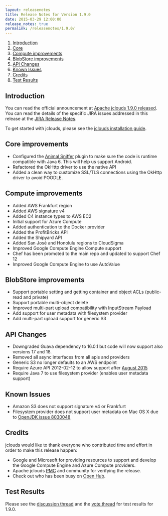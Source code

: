 ```yaml
---
layout: releasenotes
title: Release Notes for Version 1.9.0
date: 2015-03-29 12:00:00
release_notes: true
permalink: /releasenotes/1.9.0/
---
```


1. [Introduction](#intro)
1. [Core](#core-improvements)
1. [Compute improvements](#compute-improvements)
1. [BlobStore improvements](#blobstore-improvements)
1. [API Changes](#api)
1. [Known Issues](#issues)
1. [Credits](#credits)
1. [Test Results](#test)

## <a id="intro"></a>Introduction

You can read the official announcement at [Apache jclouds 1.9.0 released](http://markmail.org/message/zd4cqypgrwwmogfy). You can read the details of the specific JIRA issues addressed in this release at the [JIRA Release Notes](https://issues.apache.org/jira/secure/ReleaseNote.jspa?version=12329006&styleName=Html&projectId=12314430).

To get started with jclouds, please see the [jclouds installation guide](/start/install/).

## <a id="core-improvements"></a>Core improvements

* Configured the [Animal Sniffer](http://mojo.codehaus.org/animal-sniffer/) plugin to make sure the code is runtime compatible with Java 6. This will help us support Android.
* Refactored the OkHttp driver to use the native API
* Added a clean way to customize SSL/TLS connections using the OkHttp driver to avoid POODLE.

## <a id="compute-improvements"></a>Compute improvements

* Added AWS Frankfurt region
* Added AWS signature v4
* Added C4 instance types to AWS EC2
* Initial support for Azure Compute
* Added authentication to the Docker provider
* Added the ProfitBricks API
* Added the Shipyard API
* Added San José and Honolulu regions to CloudSigma
* Improved Google Compute Engine Compute support
* Chef has been promoted to the main repo and updated to support Chef 12
* Improved Google Compute Engine to use AutoValue

## <a id="blobstore-improvements"></a>BlobStore improvements

* Support portable setting and getting container and object ACLs (public-read and private)
* Support portable multi-object delete
* Improved multi-part upload compatibility with InputStream Payload
* Add support for user metadata with filesystem provider
* Add multi-part upload support for generic S3


## <a id="api"></a>API Changes

* Downgraded Guava dependency to 16.0.1 but code will now support also versions 17 and 18.
* Removed all async interfaces from all apis and providers
* Generic S3 no longer defaults to an AWS endpoint
* Require Azure API 2012-02-12 to allow support after [August 2015](http://blogs.msdn.com/b/windowsazurestorage/archive/2014/08/05/microsoft-azure-storage-service-version-removal.aspx)
* Require Java 7 to use filesystem provider (enables user metadata support)


## <a id="issues"></a>Known Issues

* Amazon S3 does not support signature v4 or Frankfurt
* Filesystem provider does not support user metadata on Mac OS X due to [OpenJDK issue 8030048](https://bugs.openjdk.java.net/browse/JDK-8030048)


## <a id="credits"></a>Credits

jclouds would like to thank everyone who contributed time and effort in order to make this release happen:

* Google and Microsoft for providing resources to support and develop the Google Compute Engine and Azure Compute providers.
* Apache jclouds [PMC](http://people.apache.org/committers-by-project.html#jclouds-pmc) and community for verifying the release.
* Check out who has been busy on [Open Hub](https://www.openhub.net/p/jclouds/contributors?query=&sort=latest_commit).

## <a id="test"></a>Test Results

Please see the [discussion thread](http://markmail.org/message/wpxvq4m326z6j5kk) and the [vote thread](http://markmail.org/message/mevukaykuuhksrzp) for test results for 1.9.0.
